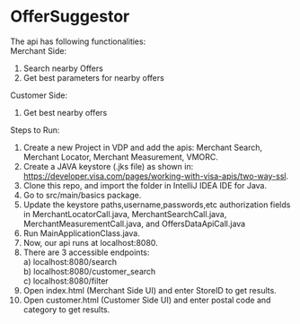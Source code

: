 # OfferSuggestor
The api has following functionalities:  
Merchant Side:  
1) Search nearby Offers  
2) Get best parameters for nearby offers    

Customer Side:  
1) Get best nearby offers  

Steps to Run:
1) Create a new Project in VDP and add the apis: Merchant Search, Merchant Locator, Merchant Measurement, VMORC.  
2) Create a JAVA keystore (.jks file) as shown in: https://developer.visa.com/pages/working-with-visa-apis/two-way-ssl.   
3) Clone this repo, and import the folder in IntelliJ IDEA IDE for Java.  
4) Go to src/main/basics package.  
5) Update the keystore paths,username,passwords,etc authorization fields in MerchantLocatorCall.java, MerchantSearchCall.java, MerchantMeasurementCall.java, and OffersDataApiCall.java  
6) Run MainApplicationClass.java.  
7) Now, our api runs at localhost:8080. 
8) There are 3 accessible endpoints:  
a) localhost:8080/search  
b) localhost:8080/customer_search  
c) localhost:8080/filter  
9) Open index.html (Merchant Side UI) and enter StoreID to get results.  
10) Open customer.html (Customer Side UI) and enter postal code and category to get results.  
